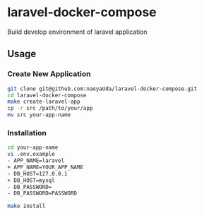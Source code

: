 # laravel-docker-compose
Build develop environment of laravel  application

## Usage

### Create New Application

```bash
git clone git@github.com:naoyaUda/laravel-docker-compose.git
cd laravel-docker-compose
make create-laravel-app
cp -r src /path/to/your/app
mv src your-app-name
```

### Installation

```bash
cd your-app-name
vi .env.example
- APP_NAME=laravel
+ APP_NAME=YOUR_APP_NAME
- DB_HOST=127.0.0.1
+ DB_HOST=mysql
- DB_PASSWORD=
- DB_PASSWORD=PASSWORD

make install
```
